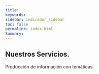 ```yaml
---
title: 
keywords: 
sidebar: indicador_sidebar
toc: false
permalink: index.html
Summary:
---
```



<section id="global-header2">
    <div class="container">
        <div class="row">
            <div class="col-md-12">
                <div class="block">
                    <h1>Nuestros Servicios.</h1>
                    <p>Producción de información con temáticas.  </p>
                </div>
            </div>
        </div>
    </div>
</section>
